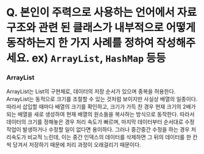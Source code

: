 # Q. 본인이 주력으로 사용하는 언어에서 자료구조와 관련 된 클래스가 내부적으로 어떻게 동작하는지 한 가지 사례를 정하여 작성해주세요. ex) `ArrayList`, `HashMap` 등등

### ArrayList
ArrayList는 List의 구현체로, 데이터의 저장 순서가 있으며 중복을 허용한다. ArrayList는 동적으로 크기를 조절할 수 있는 것처럼 보이지만 사실상 배열의 일종이다. 따라서 삽입할 때마다 배열의 크기를 확인하고, 크기가 가득 찬 경우 현재 크기의 2배가 되는 배열을 새로 생성하여 현재 배열의 원소들을 복사하는 방식으로 동작한다. 따라서 데이터의 크기를 정해놓은 경우 처리 속도가 빠르며, 마지막 데이터부터 순서대로 수정 작업이 발생하거나 수정할 일이 없다면 용이하다. 그러나 중간중간 수정을 하는 경우 처리속도가 비교적 느린데, 이는 중간 인덱스의 데이터를 삭제하면 그 뒤의 데이터를 한 칸씩 당겨서 저장하기 때문에 처리 과정이 오래걸리기 때문이다.